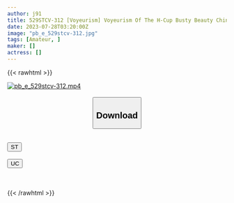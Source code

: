 ```yaml
---
author: j91
title: 529STCV-312 [Voyeurism] Voyeurism Of The H-Cup Busty Beauty China Who Is Used By Sex Addiction Friends. Complete Submissive Vaginal Cum Shot Sex 2 Consecutive Battles That Approve All Of The Man’s Demands. [Outflow Xx]
date: 2023-07-28T03:20:00Z
image: "pb_e_529stcv-312.jpg"
tags: [Amateur, ]
maker: []
actress: []
---
```



{{< rawhtml >}}

<div class="video" data-videoid="M96QgJgqqwte21">
    <a href="javascript:;">
        <img src="https://my.j91.asia/posts/pb_e_529stcv-312/pb_e_529stcv-312.jpg" width="WIDTH" height="HEIGHT" alt="pb_e_529stcv-312.mp4" loading="lazy">
    </a>
</div>

<script type="text/javascript" src="https://j91.asia/asset/on-demand-st.js"></script>

<br>
  <link rel="stylesheet" href="https://j91.asia/asset/bs5.css">
  
  <center>
  <button class="btn btn-primary" type="button" data-bs-toggle="collapse" data-bs-target=".multi-collapse" aria-expanded="false" aria-controls="multiCollapseExample1 multiCollapseExample2"><h2>Download</h2></button></center>
</p>
<div class="row">
  <div class="col">
    <div class="collapse multi-collapse" id="multiCollapseExample1">
      <div class="card card-body">
	      	      <br>
<div class="buttons">  
<a href="https://streamtape.to/v/M96QgJgqqwte21"><button class="btn-hover color-3"><i class="fa fa-download"></i> ST</button></a></div>
    </div>
  </div>
</div>
  <div class="col">
    <div class="collapse multi-collapse" id="multiCollapseExample2">
      <div class="card card-body">
	      <br>
<div class="buttons">
    <a href="https://userscloud.com/b1fxgoiyild7"><button class="btn-hover color-9"><i class="fa fa-download"></i> UC</button></a></div>
<br><br>
      </div>
    </div>
  </div>
</div>

{{< /rawhtml >}}